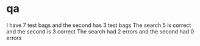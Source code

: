 # qa
I have 7 test bags and the second has 3 test bags
The search 5 is correct and the second is 3 correct
The search had 2 errors and the second had 0 errors

